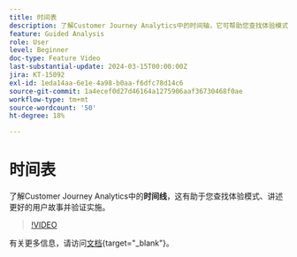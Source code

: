 ```yaml
---
title: 时间表
description: 了解Customer Journey Analytics中的时间轴，它可帮助您查找体验模式、讲述更好的用户故事并验证实施。
feature: Guided Analysis
role: User
level: Beginner
doc-type: Feature Video
last-substantial-update: 2024-03-15T00:00:00Z
jira: KT-15092
exl-id: 1eda14aa-6e1e-4a98-b0aa-f6dfc78d14c6
source-git-commit: 1a4ecef0d27d46164a1275906aaf36730468f0ae
workflow-type: tm+mt
source-wordcount: '50'
ht-degree: 18%

---
```


# 时间表

了解Customer Journey Analytics中的&#x200B;**时间线**，这有助于您查找体验模式、讲述更好的用户故事并验证实施。

>[!VIDEO](https://video.tv.adobe.com/v/3435777/?captions=chi_hans&learn=on)

有关更多信息，请访问[文档](https://experienceleague.adobe.com/zh-hans/docs/analytics-platform/using/guided-analysis/streams/timeline){target="_blank"}。
